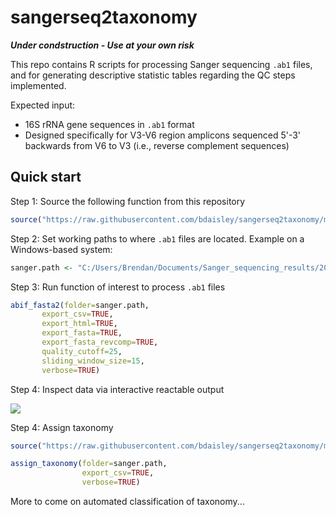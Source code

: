 # sangerseq2taxonomy

***Under condstruction - Use at your own risk***

This repo contains R scripts for processing Sanger sequencing <code>.ab1</code> files, and for generating descriptive statistic tables regarding the QC steps implemented.

Expected input: 
- 16S rRNA gene sequences in <code>.ab1</code> format
- Designed specifically for V3-V6 region amplicons sequenced 5'-3' backwards from V6 to V3 (i.e., reverse complement sequences)


## Quick start
Step 1: Source the following function from this repository
```r
source("https://raw.githubusercontent.com/bdaisley/sangerseq2taxonomy/main/R_functions/functions-abif_fasta2.R")
```
Step 2: Set working paths to where <code>.ab1</code> files are located. Example on a Windows-based system:
```r
sanger.path <- "C:/Users/Brendan/Documents/Sanger_sequencing_results/2023_07_06"
```
Step 3: Run function of interest to process <code>.ab1</code> files
```r
abif_fasta2(folder=sanger.path,
	   export_csv=TRUE,
	   export_html=TRUE,
	   export_fasta=TRUE,
	   export_fasta_revcomp=TRUE,
	   quality_cutoff=25,
	   sliding_window_size=15,
	   verbose=TRUE)
```
Step 4: Inspect data via interactive reactable output

<img src="https://github.com/bdaisley/sangerseq2taxonomy/blob/main/sangerseq2taxonomy.gif?raw=true" align="center" />

Step 4: Assign taxonomy
```r
source("https://raw.githubusercontent.com/bdaisley/sangerseq2taxonomy/main/R_functions/functions-assign_taxonomy.R")

assign_taxonomy(folder=sanger.path,
                export_csv=TRUE,
                verbose=TRUE)
```

More to come on automated classification of taxonomy...
